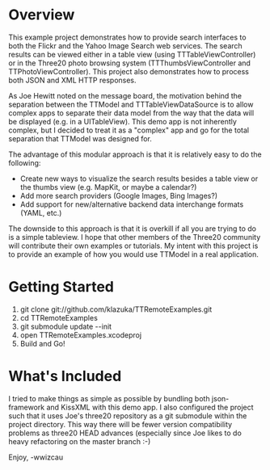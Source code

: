 Overview
========
This example project demonstrates how to provide search interfaces to both the Flickr and the Yahoo Image Search web services. The search results can be viewed either in a table view (using TTTableViewController) or in the Three20 photo browsing system (TTThumbsViewController and TTPhotoViewController). This project also demonstrates how to process both JSON and XML HTTP responses.

As Joe Hewitt noted on the message board, the motivation behind the separation between the TTModel and TTTableViewDataSource is to allow complex apps to separate their data model from the way that the data will be displayed (e.g. in a UITableView). This demo app is not inherently complex, but I decided to treat it as a "complex" app and go for the total separation that TTModel was designed for. 

The advantage of this modular approach is that it is relatively easy to do the following:

- Create new ways to visualize the search results besides a table view or the thumbs view (e.g. MapKit, or maybe a calendar?)
- Add more search providers (Google Images, Bing Images?)
- Add support for new/alternative backend data interchange formats (YAML, etc.)

The downside to this approach is that it is overkill if all you are trying to do is a simple tableview. I hope that other members of the Three20 community will contribute their own examples or tutorials. My intent with this project is to provide an example of how you would use TTModel in a real application.

Getting Started
===============
1. git clone git://github.com/klazuka/TTRemoteExamples.git
2. cd TTRemoteExamples
3. git submodule update --init
4. open TTRemoteExamples.xcodeproj
5. Build and Go!

What's Included
===============
I tried to make things as simple as possible by bundling both json-framework and KissXML with this demo app. I also configured the project such that it uses Joe's three20 repository as a git submodule within the project directory. This way there will be fewer version compatibility problems as three20 HEAD advances (especially since Joe likes to do heavy refactoring on the master branch :-)

Enjoy,
-wwizcau
